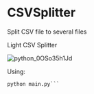# CSVSplitter
Split CSV file to several files

Light CSV Splitter

![python_0OSo35h1Jd](https://user-images.githubusercontent.com/49311518/212469965-7e62a7a3-ef90-4046-a9d2-aa67f01ba7a2.png)

Using:

```pip install PyQt5
python main.py```
